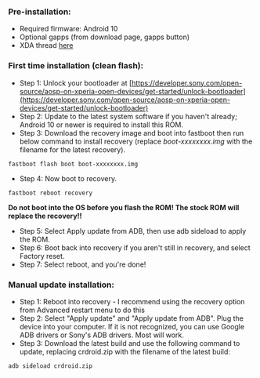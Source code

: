 ### Pre-installation:

* Required firmware: Android 10  
* Optional gapps (from download page, gapps button)  
* XDA thread [here](https://xdaforums.com/t/unofficial-14-0-crdroid-10-6-for-xperia-xz2-premium-aurora.4685876/)  

### First time installation (clean flash):

* Step 1: Unlock your bootloader at [https://developer.sony.com/open-source/aosp-on-xperia-open-devices/get-started/unlock-bootloader](https://developer.sony.com/open-source/aosp-on-xperia-open-devices/get-started/unlock-bootloader)  
* Step 2: Update to the latest system software if you haven't already; Android 10 or newer is required to install this ROM.  
* Step 3: Download the recovery image and boot into fastboot then run below command to install recovery (replace *boot-xxxxxxxx.img* with the filename for the latest recovery).

```
fastboot flash boot boot-xxxxxxxx.img
```

* Step 4: Now boot to recovery.  
```
fastboot reboot recovery
```

**Do not boot into the OS before you flash the ROM! The stock ROM will replace the recovery!!**

* Step 5: Select Apply update from ADB, then use adb sideload to apply the ROM.  
* Step 6: Boot back into recovery if you aren't still in recovery, and select Factory reset.  
* Step 7: Select reboot, and you're done!  

### Manual update installation:

* Step 1: Reboot into recovery - I recommend using the recovery option from Advanced restart menu to do this  
* Step 2: Select "Apply update" and "Apply update from ADB". Plug the device into your computer. If it is not recognized, you can use Google ADB drivers or Sony's ADB drivers. Most will work.  
* Step 3: Download the latest build and use the following command to update, replacing crdroid.zip with the filename of the latest build:

```
adb sideload crdroid.zip
```
